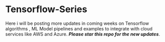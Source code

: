 # Tensorflow-Series

Here i will be posting more updates in coming weeks on Tensorflow algorithms , ML Model pipelines and examples to integrate with cloud services like AWS and Azure. ***Please star this repo for the new updates***.
